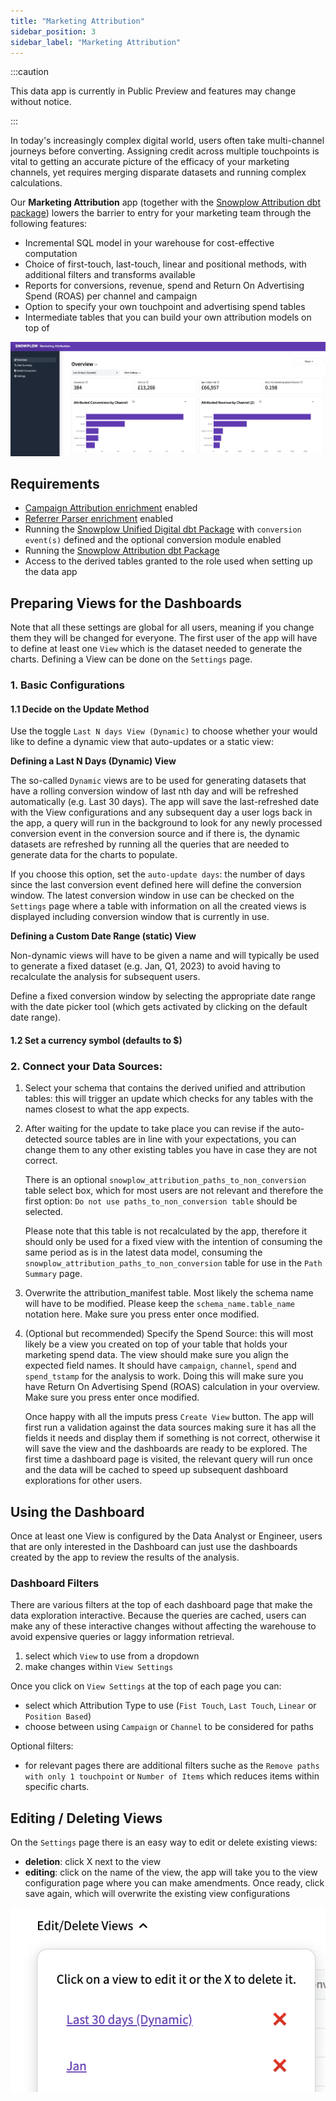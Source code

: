 ```yaml
---
title: "Marketing Attribution"
sidebar_position: 3
sidebar_label: "Marketing Attribution"
---
```


:::caution

This data app is currently in Public Preview and features may change without notice. 

:::

In today's increasingly complex digital world, users often take multi-channel journeys before converting. Assigning credit across multiple touchpoints is vital to getting an accurate picture of the efficacy of your marketing channels, yet requires merging disparate datasets and running complex calculations.

Our **Marketing Attribution** app (together with the [Snowplow Attribution dbt package](/docs/modeling-your-data/modeling-your-data-with-dbt/dbt-models/dbt-attribution-data-model/index.md)) lowers the barrier to entry for your marketing team through the following features:

- Incremental SQL model in your warehouse for cost-effective computation
- Choice of first-touch, last-touch, linear and positional methods, with additional filters and transforms available
- Reports for conversions, revenue, spend and Return On Advertising Spend (ROAS) per channel and campaign
- Option to specify your own touchpoint and advertising spend tables
- Intermediate tables that you can build your own attribution models on top of

![](images/overview.png)

## Requirements

- [Campaign Attribution enrichment](/docs/enriching-your-data/available-enrichments/campaign-attribution-enrichment/index.md) enabled
- [Referrer Parser enrichment](/docs/enriching-your-data/available-enrichments/referrer-parser-enrichment/index.md) enabled
- Running the [Snowplow Unified Digital dbt Package](/docs/modeling-your-data/modeling-your-data-with-dbt/dbt-models/dbt-unified-data-model/index.md) with `conversion event(s)` defined and the optional conversion module enabled
- Running the [Snowplow Attribution dbt Package](/docs/modeling-your-data/modeling-your-data-with-dbt/dbt-models/dbt-attribution-data-model/index.md)
- Access to the derived tables granted to the role used when setting up the data app

## Preparing Views for the Dashboards

Note that all these settings are global for all users, meaning if you change them they will be changed for everyone. The first user of the app will have to define at least one `View` which is the dataset needed to generate the charts. Defining a View can be done on the `Settings` page.

### 1. Basic Configurations

#### 1.1 Decide on the Update Method 

Use the toggle `Last N days View (Dynamic)` to choose whether your would like to define a dynamic view that auto-updates or a static view:

**Defining a Last N Days (Dynamic) View**

The so-called `Dynamic` views are to be used for generating datasets that have a rolling conversion window of last nth day and will be refreshed automatically (e.g. Last 30 days). The app will save the last-refreshed date with the View configurations and any subsequent day a user logs back in the app, a query will run in the background to look for any newly processed conversion event in the conversion source and if there is, the dynamic datasets are refreshed by running all the queries that are needed to generate data for the charts to populate. 

If you choose this option, set the `auto-update days`: the number of days since the last conversion event defined here will define the conversion window. The latest conversion window in use can be checked on the `Settings` page where a table with information on all the created views is displayed including conversion window that is currently in use.

**Defining a Custom Date Range (static) View**

Non-dynamic views will have to be given a name and will typically be used to generate a fixed dataset (e.g. Jan, Q1, 2023) to avoid having to recalculate the analysis for subsequent users.

Define a fixed conversion window by selecting the appropriate date range with the date picker tool (which gets activated by clicking on the default date range). 

#### 1.2 Set a currency symbol (defaults to $)

### 2. Connect your Data Sources:

1. Select your schema that contains the derived unified and attribution tables: this will trigger an update which checks for any tables with the names closest to what the app expects.
2. After waiting for the update to take place you can revise if the auto-detected source tables are in line with your expectations, you can change them to any other existing tables you have in case they are not correct.

    There is an optional `snowplow_attribution_paths_to_non_conversion` table select box, which for most users are not relevant and therefore the first option: `Do not use paths_to_non_conversion table` should be selected. 

    Please note that this table is not recalculated by the app, therefore it should only be used for a fixed view with the intention of consuming the same period as is in the latest data model, consuming the  `snowplow_attribution_paths_to_non_conversion` table for use in the `Path Summary` page.

3. Overwrite the attribution_manifest table. Most likely the schema name will have to be modified. Please keep the `schema_name.table_name` notation here. Make sure you press enter once modified.
4. (Optional but recommended) Specify the Spend Source: this will most likely be a view you created on top of your table that holds your marketing spend data. The view should make sure you align the expected field names. It should have `campaign`, `channel`, `spend` and `spend_tstamp` for the analysis to work. Doing this will make sure you have Return On Advertising Spend (ROAS) calculation in your overview. Make sure you press enter once modified.

    Once happy with all the imputs press `Create View` button. The app will first run a validation against the data sources making sure it has all the fields it needs and display them if something is not correct, otherwise it will save the view and the dashboards are ready to be explored. The first time a dashboard page is visited, the relevant query will run once and the data will be cached to speed up subsequent dashboard explorations for other users.


## Using the Dashboard

Once at least one View is configured by the Data Analyst or Engineer, users that are only interested in the Dashboard can just use the dashboards created by the app to review the results of the analysis.

### Dashboard Filters

There are various filters at the top of each dashboard page that make the data exploration interactive. Because the queries are cached, users can make any of these interactive changes without affecting the warehouse to avoid expensive queries or laggy information retrieval.

1. select which `View` to use from a dropdown
2. make changes within `View Settings`

Once you click on `View Settings` at the top of each page you can:
- select which Attribution Type to use (`Fist Touch`, `Last Touch`, `Linear` or `Position Based`)
- choose between using `Campaign` or `Channel` to be considered for paths

Optional filters:
- for relevant pages there are additional filters suche as the `Remove paths with only 1 touchpoint` or `Number of Items` which reduces items within specific charts.

## Editing / Deleting Views
On the `Settings` page there is an easy way to edit or delete existing views:

- **deletion**: click X next to the view
- **editing**: click on the name of the view, the app will take you to the view configuration page where you can make amendments. Once ready, click save again, which will overwrite the existing view configurations 

![](images/edit_delete_views.png)
